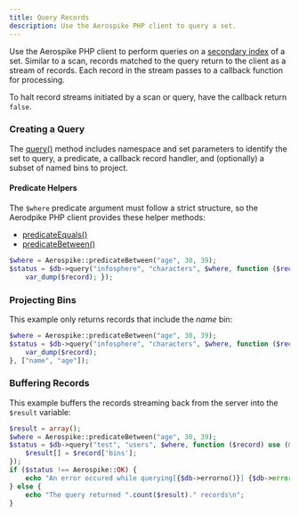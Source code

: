 ```yaml
---
title: Query Records
description: Use the Aerospike PHP client to query a set.
---
```


Use the Aerospike PHP client to perform queries on a [secondary index](/docs/guide/query.html#secondary-index) of a set. Similar to a scan, records matched to the query return to the client as a stream of records. Each record in the stream passes to a callback function for processing.

To halt record streams initiated by a scan or query, have the callback return `false`.

### Creating a Query

The [query()](https://github.com/aerospike/aerospike-client-php/blob/master/doc/aerospike_query.md) method includes namespace and set parameters to identify the set to query, a predicate, a callback record handler, and (optionally) a subset of named bins to project.

#### Predicate Helpers

The `$where` predicate argument must follow a strict structure, so the Aerodpike PHP client provides these helper methods:

- [predicateEquals()](https://github.com/aerospike/aerospike-client-php/blob/master/doc/aerospike_predicateequals.md)
- [predicateBetween()](https://github.com/aerospike/aerospike-client-php/blob/master/doc/aerospike_predicatebetween.md)

```php
$where = Aerospike::predicateBetween("age", 30, 39);
$status = $db->query("infosphere", "characters", $where, function ($record) {
    var_dump($record); });
```

### Projecting Bins

This example only returns records that include the _name_ bin:

```php
$where = Aerospike::predicateBetween("age", 30, 39);
$status = $db->query("infosphere", "characters", $where, function ($record) {
    var_dump($record);
}, ["name", "age"]);
```

### Buffering Records

This example buffers the records streaming back from the server into the `$result` variable:

```php
$result = array();
$where = Aerospike::predicateBetween("age", 30, 39);
$status = $db->query("test", "users", $where, function ($record) use (&$result) {
    $result[] = $record['bins'];
});
if ($status !== Aerospike::OK) {
    echo "An error occured while querying[{$db->errorno()}] {$db->error()}\n";
} else {
    echo "The query returned ".count($result)." records\n";
}
```

